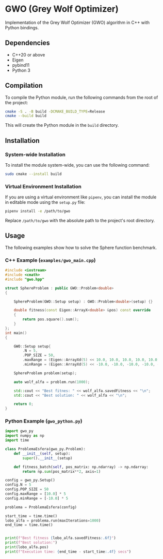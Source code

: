 # GWO (Grey Wolf Optimizer)

Implementation of the Grey Wolf Optimizer (GWO) algorithm in C++ with Python bindings.

## Dependencies

- C++20 or above
- Eigen
- pybind11
- Python 3

## Compilation

To compile the Python module, run the following commands from the root of the project:

```bash
cmake -S . -B build -DCMAKE_BUILD_TYPE=Release
cmake --build build
```

This will create the Python module in the `build` directory.

## Installation

### System-wide Installation

To install the module system-wide, you can use the following command:

```bash
sudo cmake --install build
```

### Virtual Environment Installation

If you are using a virtual environment like `pipenv`, you can install the module in editable mode using the `setup.py` file:

```bash
pipenv install -e /path/to/gwo
```

Replace `/path/to/gwo` with the absolute path to the project's root directory.

## Usage

The following examples show how to solve the Sphere function benchmark.

### C++ Example (`examples/gwo_main.cpp`)

```cpp
#include <iostream>
#include <cmath>
#include "gwo.hpp"

struct SphereProblem : public GWO::Problem<double>
{

    SphereProblem(GWO::Setup setup) : GWO::Problem<double>(setup) {}

    double fitness(const Eigen::ArrayX<double> &pos) const override
    {
        return pos.square().sum();
    }
};
int main()
{

    GWO::Setup setup{
        .N = 5,
        .POP_SIZE = 50,
        .maxRange = (Eigen::ArrayXd(5) << 10.0, 10.0, 10.0, 10.0, 10.0).finished(),
        .minRange = (Eigen::ArrayXd(5) << -10.0, -10.0, -10.0, -10.0, -10.0).finished()};

    SphereProblem problem(setup);

    auto wolf_alfa = problem.run(1000);

    std::cout << "Best fitnes: " << wolf_alfa.savedFitness << "\n";
    std::cout << "Best solution: " << wolf_alfa << "\n";

    return 0;
}
```

### Python Example (`gwo_python.py`)

```python
import gwo_py
import numpy as np
import time

class ProblemaEsfera(gwo_py.Problem):
    def __init__(self, setup):
        super().__init__(setup)

    def fitness_batch(self, pos_matrix: np.ndarray) -> np.ndarray:
        return np.sum(pos_matrix**2, axis=1)

config = gwo_py.Setup()
config.N = 5
config.POP_SIZE = 50
config.maxRange = [10.0] * 5
config.minRange = [-10.0] * 5

problema = ProblemaEsfera(config)

start_time = time.time()
lobo_alfa = problema.run(maxIterations=1000)
end_time = time.time()


print(f"Best fitness {lobo_alfa.savedFitness:.6f}")
print(f"Best solution:")
print(lobo_alfa.pos)
print(f"Execution time: {end_time - start_time:.4f} secs")
```
